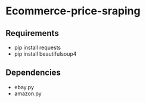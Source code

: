 # Ecommerce-price-sraping

## Requirements
* pip install requests
* pip install beautifulsoup4

## Dependencies
* ebay.py
* amazon.py
